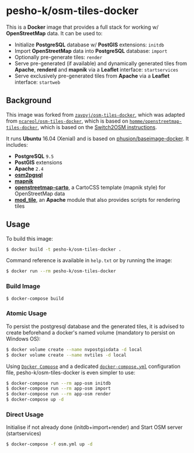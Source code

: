 # pesho-k/osm-tiles-docker

<!--About-->

This is a **Docker** image that provides a full stack for working w/ **OpenStreetMap** data. It can be used to:

- Initialize **PostgreSQL** database w/ **PostGIS** extensions: `initdb`
- Import **OpenStreetMap** data into **PostgreSQL** database: `import`
- Optionally pre-generate tiles: `render`
- Serve pre-generated (if available) and dynamically generated tiles from **Apache**, **renderd** and **mapnik** via a **Leaflet** interface: `startservices`
- Serve exclusively pre-generated tiles from **Apache** via a **Leaflet** interface: `startweb`

## Background

This image was forked from [`zavpyj/osm-tiles-docker`](https://github.com/zavpyj/osm-tiles-docker), which was adapted from [`ncareol/osm-tiles-docker`](https://github.com/ncareol/osm-tiles-docker), which is based on [`homme/openstreetmap-tiles-docker`](https://hub.docker.com/r/homme/openstreetmap-tiles-docker/), which is based on the [Switch2OSM instructions](https://switch2osm.org/serving-tiles/manually-building-a-tile-server-14-04/).

It runs **Ubuntu** 16.04 (Xenial) and is based on [phusion/baseimage-docker](https://github.com/phusion/baseimage-docker). It includes:

- **PostgreSQL** `9.5`
- **PostGIS** extensions
- **Apache** `2.4`
- [**osm2pgsql**](http://wiki.openstreetmap.org/wiki/Osm2pgsql)
- [**mapnik**](http://mapnik.org/)
- [**openstreetmap-carto**](https://github.com/gravitystorm/openstreetmap-carto), a CartoCSS template (mapnik style) for OpenStreetMap data
- [**mod_tile**](http://wiki.openstreetmap.org/wiki/Mod_tile), an **Apache** module that also provides scripts for rendering tiles

## Usage

To build this image:

```sh
$ docker build -t pesho-k/osm-tiles-docker .
```

Command reference is available in `help.txt` or by running the image:

```sh
$ docker run --rm pesho-k/osm-tiles-docker
```

### Build Image
```sh
$ docker-compose build
```

### Atomic Usage

To persist the postgresql database and the generated tiles, it is advised to create beforehand a docker's named volume (mandatory to persist on Windows OS):

```sh
$ docker volume create --name nvpostgisdata -d local
$ docker volume create --name nvtiles -d local
```

Using [`Docker Compose`](https://docs.docker.com/compose/) and a dedicated [`docker-compose.yml`](https://docs.docker.com/compose/compose-file/) configuration file, pesho-k/osm-tiles-docker is even simpler to use:
```sh
$ docker-compose run --rm app-osm initdb
$ docker-compose run --rm app-osm import
$ docker-compose run --rm app-osm render
$ docker-compose up -d
```

### Direct Usage

Initialise if not already done (initdb+import+render) and Start OSM server (startservices)

```sh
$ docker-compose -f osm.yml up -d
```
